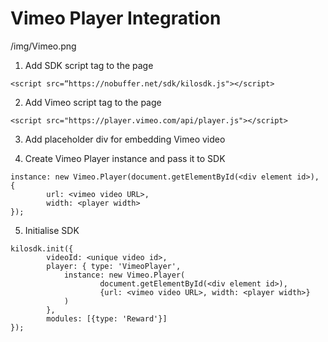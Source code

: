 # Vimeo Player Integration
/img/Vimeo.png
 
1. Add SDK script tag to the page
```
<script src=“https://nobuffer.net/sdk/kilosdk.js"></script>
```

2. Add Vimeo script tag to the page
```
<script src="https://player.vimeo.com/api/player.js"></script>
```

3. Add placeholder div for embedding Vimeo video

4. Create Vimeo Player instance and pass it to SDK
```
instance: new Vimeo.Player(document.getElementById(<div element id>), {
		url: <vimeo video URL>,
		width: <player width>
});
```

5. Initialise SDK
```
kilosdk.init({
		videoId: <unique video id>,
		player: { type: 'VimeoPlayer',
			instance: new Vimeo.Player(
					document.getElementById(<div element id>),
					{url: <vimeo video URL>, width: <player width>}
			)
		},
		modules: [{type: 'Reward'}]
});
```